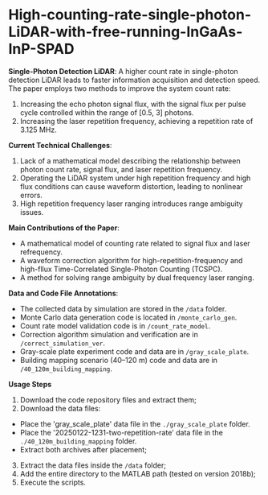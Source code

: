 # High-counting-rate-single-photon-LiDAR-with-free-running-InGaAs-InP-SPAD

**Single-Photon Detection LiDAR**: A higher count rate in single-photon detection LiDAR leads to faster information acquisition and detection speed. The paper employs two methods to improve the system count rate:  
1. Increasing the echo photon signal flux, with the signal flux per pulse cycle controlled within the range of [0.5, 3] photons.  
2. Increasing the laser repetition frequency, achieving a repetition rate of 3.125 MHz.  

**Current Technical Challenges**:  
1. Lack of a mathematical model describing the relationship between photon count rate, signal flux, and laser repetition frequency.  
2. Operating the LiDAR system under high repetition frequency and high flux conditions can cause waveform distortion, leading to nonlinear errors.  
3. High repetition frequency laser ranging introduces range ambiguity issues.  

**Main Contributions of the Paper**:   
- A mathematical model of counting rate related to signal flux and laser refrequency.  
- A waveform correction algorithm for high-repetition-frequency and high-fllux Time-Correlated Single-Photon Counting (TCSPC).  
- A method for solving range ambiguity by dual frequency laser ranging.  

**Data and Code File Annotations**:  
- The collected data by simulation are stored in the `/data` folder.  
- Monte Carlo data generation code is located in `/monte_carlo_gen`.  
- Count rate model validation code is in `/count_rate_model`.  
- Correction algorithm simulation and verification are in `/correct_simulation_ver`.  
- Gray-scale plate experiment code and data are in `/gray_scale_plate`.  
- Building mapping scenario (40–120 m) code and data are in `/40_120m_building_mapping`.  

**Usage Steps**
1. Download the code repository files and extract them;
2. Download the data files:  
- Place the 'gray_scale_plate' data file in the `./gray_scale_plate` folder.  
- Place the '20250122-1231-two-repetition-rate' data file in the `./40_120m_building_mapping` folder.  
- Extract both archives after placement;
3. Extract the data files inside the `/data` folder;
4. Add the entire directory to the MATLAB path (tested on version 2018b);
5. Execute the scripts.
